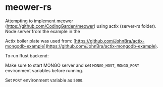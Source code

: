 # meower-rs
Attempting to implement meower (https://github.com/CodingGarden/meower) using actix (server-rs folder). Node server from the example in the 

Actix boiler plate was used from: [https://github.com/JohnBra/actix-mongodb-example](https://github.com/JohnBra/actix-mongodb-example).

To run Rust backend:

Make sure to start MONGO server and set `MONGO_HOST`, `MONGO_PORT` environment variables before running.

Set `PORT` environment variable as `5000`.
